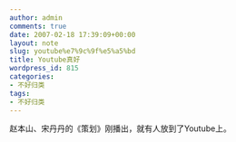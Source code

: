 ```yaml
---
author: admin
comments: true
date: 2007-02-18 17:39:09+00:00
layout: note
slug: youtube%e7%9c%9f%e5%a5%bd
title: Youtube真好
wordpress_id: 815
categories:
- 不好归类
tags:
- 不好归类
---
```


赵本山、宋丹丹的《策划》刚播出，就有人放到了Youtube上。


